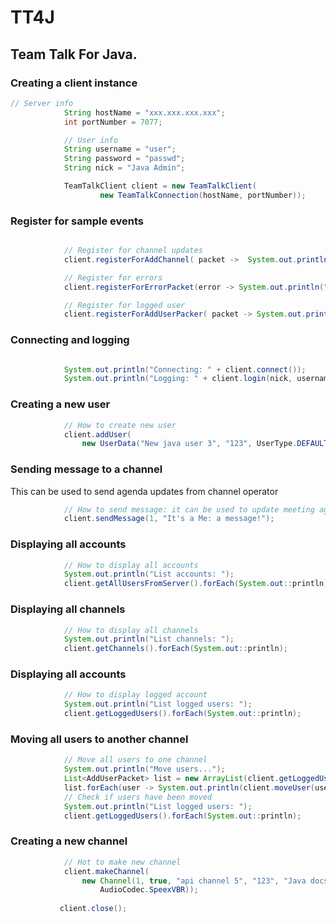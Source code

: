 # TT4J

## Team Talk For Java.

### Creating a client instance
``` java
// Server info
            String hostName = "xxx.xxx.xxx.xxx";
            int portNumber = 7077;

            // User info
            String username = "user";
            String password = "passwd";
            String nick = "Java Admin";

            TeamTalkClient client = new TeamTalkClient(
                    new TeamTalkConnection(hostName, portNumber));
```

### Register for sample events
``` java

            // Register for channel updates
            client.registerForAddChannel( packet ->  System.out.println("Event: " + packet));

            // Register for errors
            client.registerForErrorPacket(error -> System.out.println("Error: " + error));

            // Register for logged user
            client.registerForAddUserPacker( packet -> System.out.println("User: " + packet));
```

### Connecting and logging
``` java

            System.out.println("Connecting: " + client.connect());
            System.out.println("Logging: " + client.login(nick, username, password));

```
### Creating a new user
``` java
            // How to create new user
            client.addUser(
                new UserData("New java user 3", "123", UserType.DEFAULT, "new user", "1"));
```
### Sending message to a channel
This can be used to send agenda updates from channel operator
``` java
            // How to send message: it can be used to update meeting agenda
            client.sendMessage(1, "It's a Me: a message!");
```

### Displaying all accounts
``` java
            // How to display all accounts
            System.out.println("List accounts: ");
            client.getAllUsersFromServer().forEach(System.out::println);
```

### Displaying all channels
``` java
            // How to display all channels
            System.out.println("List channels: ");
            client.getChannels().forEach(System.out::println);
```

### Displaying all accounts
``` java
            // How to display logged account
            System.out.println("List logged users: ");
            client.getLoggedUsers().forEach(System.out::println);
```

### Moving all users to another channel
``` java
            // Move all users to one channel
            System.out.println("Move users...");
            List<AddUserPacket> list = new ArrayList(client.getLoggedUsers());
            list.forEach(user -> System.out.println(client.moveUser(user.getUserid(), 2)));
            // Check if users have been moved
            System.out.println("List logged users: ");
            client.getLoggedUsers().forEach(System.out::println);
```

### Creating a new channel
``` java
            // Hot to make new channel
            client.makeChannel(
            	new Channel(1, true, "api channel 5", "123", "Java docs",
                	AudioCodec.SpeexVBR));
           
           client.close();
```
